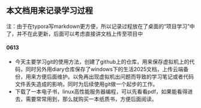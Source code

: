 ## 本文档用来记录学习过程
注：由于在typora写markdown更方便，所以记录过程放在了桌面的“项目学习”中了，并不在此更新，后面可以考虑直接讲文档上传至项目中

#### 0613
+ 今天主要学习git的使用方法，创建了github上的仓库，用来保存虚拟机上的代码，同时另外用diary仓库保存了windows下的生活2025文档，上传云端备份，用来方便后面维护。以免再出现虚拟机出问题而导致的学习笔记或者代码文件丢失造成的影响，同时为后续使用git做一个起步的工作。
+ 下载了一本电子书，linux高性能服务器编程，可以先看看pdf，如果能看得进去，需要常常用到，那么就购买一本纸质书，方便后面阅读。
